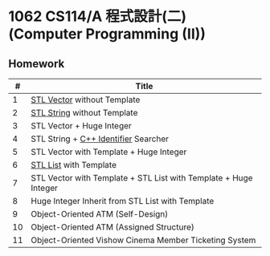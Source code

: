 # 1062 CS114/A 程式設計(二) (Computer Programming (II))

## Homework

| #    | Title                                                        |
| ---- | ------------------------------------------------------------ |
| 1    | [STL Vector](http://www.cplusplus.com/reference/vector/vector/) without Template |
| 2    | [STL String](http://www.cplusplus.com/reference/string/string/) without Template |
| 3    | STL Vector + Huge Integer                                    |
| 4    | STL String + [C++ Identifier](http://en.cppreference.com/w/cpp/language/identifiers) Searcher |
| 5    | STL Vector with Template + Huge Integer                      |
| 6    | [STL List](http://www.cplusplus.com/reference/list/list/) with Template |
| 7    | STL Vector with Template + STL List with Template + Huge Integer |
| 8    | Huge Integer Inherit from STL List with Template             |
| 9    | Object-Oriented ATM (Self-Design)                            |
| 10   | Object-Oriented ATM (Assigned Structure)                     |
| 11   | Object-Oriented Vishow Cinema Member Ticketing System        |
